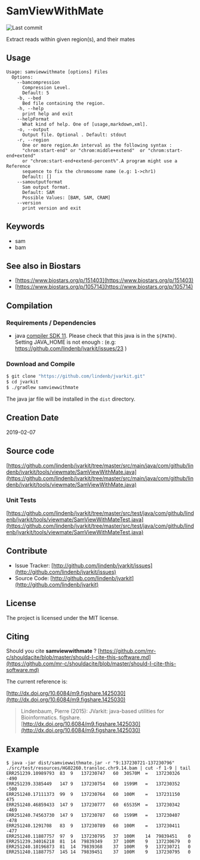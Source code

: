 # SamViewWithMate

![Last commit](https://img.shields.io/github/last-commit/lindenb/jvarkit.png)

Extract reads within given region(s), and their mates


## Usage

```
Usage: samviewwithmate [options] Files
  Options:
    --bamcompression
      Compression Level.
      Default: 5
    -b, --bed
      Bed file containing the region.
    -h, --help
      print help and exit
    --helpFormat
      What kind of help. One of [usage,markdown,xml].
    -o, --output
      Output file. Optional . Default: stdout
    -r, --region
      One or more region.An interval as the following syntax : 
      "chrom:start-end" or "chrom:middle+extend"  or "chrom:start-end+extend" 
      or "chrom:start-end+extend-percent%".A program might use a Reference 
      sequence to fix the chromosome name (e.g: 1->chr1)
      Default: []
    --samoutputformat
      Sam output format.
      Default: SAM
      Possible Values: [BAM, SAM, CRAM]
    --version
      print version and exit

```


## Keywords

 * sam
 * bam



## See also in Biostars

 * [https://www.biostars.org/p/151403](https://www.biostars.org/p/151403)
 * [https://www.biostars.org/p/105714](https://www.biostars.org/p/105714)


## Compilation

### Requirements / Dependencies

* java [compiler SDK 11](https://jdk.java.net/11/). Please check that this java is in the `${PATH}`. Setting JAVA_HOME is not enough : (e.g: https://github.com/lindenb/jvarkit/issues/23 )


### Download and Compile

```bash
$ git clone "https://github.com/lindenb/jvarkit.git"
$ cd jvarkit
$ ./gradlew samviewwithmate
```

The java jar file will be installed in the `dist` directory.


## Creation Date

2019-02-07

## Source code 

[https://github.com/lindenb/jvarkit/tree/master/src/main/java/com/github/lindenb/jvarkit/tools/viewmate/SamViewWithMate.java](https://github.com/lindenb/jvarkit/tree/master/src/main/java/com/github/lindenb/jvarkit/tools/viewmate/SamViewWithMate.java)

### Unit Tests

[https://github.com/lindenb/jvarkit/tree/master/src/test/java/com/github/lindenb/jvarkit/tools/viewmate/SamViewWithMateTest.java](https://github.com/lindenb/jvarkit/tree/master/src/test/java/com/github/lindenb/jvarkit/tools/viewmate/SamViewWithMateTest.java)


## Contribute

- Issue Tracker: [http://github.com/lindenb/jvarkit/issues](http://github.com/lindenb/jvarkit/issues)
- Source Code: [http://github.com/lindenb/jvarkit](http://github.com/lindenb/jvarkit)

## License

The project is licensed under the MIT license.

## Citing

Should you cite **samviewwithmate** ? [https://github.com/mr-c/shouldacite/blob/master/should-I-cite-this-software.md](https://github.com/mr-c/shouldacite/blob/master/should-I-cite-this-software.md)

The current reference is:

[http://dx.doi.org/10.6084/m9.figshare.1425030](http://dx.doi.org/10.6084/m9.figshare.1425030)

> Lindenbaum, Pierre (2015): JVarkit: java-based utilities for Bioinformatics. figshare.
> [http://dx.doi.org/10.6084/m9.figshare.1425030](http://dx.doi.org/10.6084/m9.figshare.1425030)


## Example

```
$ java -jar dist/samviewwithmate.jar -r "9:137230721-137230796"  ./src/test/resources/HG02260.transloc.chr9.14.bam | cut -f 1-9 | tail
ERR251239.10989793	83	9	137230747	60	30S70M	=	137230326	-490
ERR251239.3385449	147	9	137230754	60	1S99M	=	137230352	-500
ERR251240.17111373	99	9	137230764	60	100M	=	137231150	475
ERR251240.46859433	147	9	137230777	60	65S35M	=	137230342	-469
ERR251240.74563730	147	9	137230787	60	1S99M	=	137230407	-478
ERR251240.1291708	83	9	137230789	60	100M	=	137230411	-477
ERR251240.11887757	97	9	137230795	37	100M	14	79839451	0
ERR251239.34016218	81	14	79839349	37	100M	9	137230679	0
ERR251240.10196873	81	14	79839368	37	100M	9	137230721	0
ERR251240.11887757	145	14	79839451	37	100M	9	137230795	0
```


